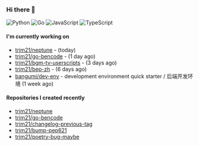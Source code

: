 ### Hi there 👋

![Python](https://img.shields.io/badge/python-3670A0?style=for-the-badge&logo=python&logoColor=ffdd54)
![Go](https://img.shields.io/badge/go-%2300ADD8.svg?style=for-the-badge&logo=go&logoColor=white)
![JavaScript](https://img.shields.io/badge/javascript-%23323330.svg?style=for-the-badge&logo=javascript&logoColor=%23F7DF1E)
![TypeScript](https://img.shields.io/badge/typescript-%23007ACC.svg?style=for-the-badge&logo=typescript&logoColor=white)

#### I'm currently working on

- [trim21/neptune](https://github.com/trim21/neptune) -  (today)
- [trim21/go-bencode](https://github.com/trim21/go-bencode) -  (1 day ago)
- [trim21/bgm-tv-userscripts](https://github.com/trim21/bgm-tv-userscripts) -  (3 days ago)
- [trim21/bep-zh](https://github.com/trim21/bep-zh) -  (6 days ago)
- [bangumi/dev-env](https://github.com/bangumi/dev-env) - development environment quick starter / 后端开发环境 (1 week ago)

#### Repositories I created recently

- [trim21/neptune](https://github.com/trim21/neptune)
- [trim21/go-bencode](https://github.com/trim21/go-bencode)
- [trim21/changelog-previous-tag](https://github.com/trim21/changelog-previous-tag)
- [trim21/bump-pep621](https://github.com/trim21/bump-pep621)
- [trim21/poetry-bug-maybe](https://github.com/trim21/poetry-bug-maybe)
